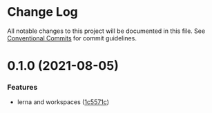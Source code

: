 # Change Log

All notable changes to this project will be documented in this file.
See [Conventional Commits](https://conventionalcommits.org) for commit guidelines.

# 0.1.0 (2021-08-05)


### Features

* lerna and workspaces ([1c5571c](https://github.com/lundegaard/eslint-config-lundegaard/commit/1c5571c27b6fed2ecfa892ed77118eb19a2c3a79))
